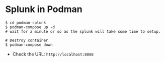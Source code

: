 # Splunk in Podman

```shell
$ cd podman-splunk
$ podman-compose up -d
# wait for a minute or so as the splunk will take some time to setup.

# Destroy container
$ podman-compose down
```

- Check the URL: `http://localhost:8088`
